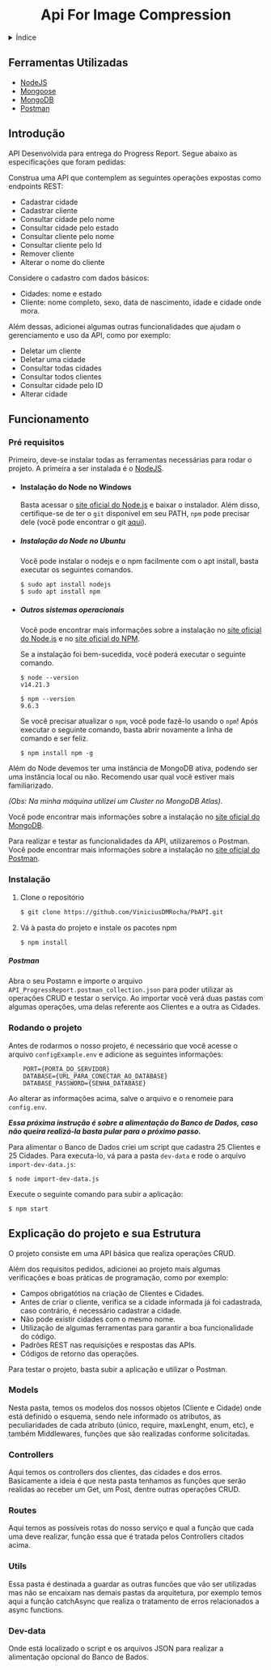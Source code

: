 <h1 align="center">Api For Image Compression</h1>

<!-- Índice -->
<details>
  <summary>Índice</summary>
  <ol>
    <li><a href="#ferramentas-utilizadas">Ferramentas Utilizadas</a></li>
    <li><a href="#introdução">Introdução</a></li>
    </li>
    <li>
      <a href="#funcionamento">Funcionamento</a>
      <ul>
        <li><a href="#pré-requisitos">Pré requisitos</a></li>
        <li><a href="#instalação">Instalação</a></li>
        <li><a href="#rodando-o-projeto">Rodando o projeto</a></li>
      </ul>
    </li>
    <li><a href="#explicação-do-projeto-e-sua-estrutura">Explicação do projeto e sua Estrutura</a></li>
  </ol>
</details>

## Ferramentas Utilizadas

-   [NodeJS](https://nodejs.org/en/download/releases/)
-   [Mongoose](https://mongoosejs.com)
-   [MongoDB](https://www.mongodb.com)
-   [Postman](https://www.postman.com)

## Introdução

API Desenvolvida para entrega do Progress Report. Segue abaixo as especificações que foram pedidas:

Construa uma API que contemplem as seguintes operações expostas como endpoints REST:

-   Cadastrar cidade
-   Cadastrar cliente
-   Consultar cidade pelo nome
-   Consultar cidade pelo estado
-   Consultar cliente pelo nome
-   Consultar cliente pelo Id
-   Remover cliente
-   Alterar o nome do cliente

Considere o cadastro com dados básicos:

-   Cidades: nome e estado
-   Cliente: nome completo, sexo, data de nascimento, idade e cidade onde mora.

Além dessas, adicionei algumas outras funcionalidades que ajudam o gerenciamento e uso da API, como por exemplo:

-   Deletar um cliente
-   Deletar uma cidade
-   Consultar todas cidades
-   Consultar todos clientes
-   Consultar cidade pelo ID
-   Alterar cidade

## Funcionamento

### Pré requisitos

Primeiro, deve-se instalar todas as ferramentas necessárias para rodar o projeto. A primeira a ser instalada é o [NodeJS](https://nodejs.org/en/).

-   #### Instalação do Node no Windows

    Basta acessar o [site oficial do Node.js](https://nodejs.org/) e baixar o instalador.
    Além disso, certifique-se de ter o `git` disponível em seu PATH, `npm` pode precisar dele (você pode encontrar o git [aqui](https://git-scm.com/)).

-   ##### Instalação do Node no Ubuntu

    Você pode instalar o nodejs e o npm facilmente com o apt install, basta executar os seguintes comandos.

        $ sudo apt install nodejs
        $ sudo apt install npm

-   ##### Outros sistemas operacionais

    Você pode encontrar mais informações sobre a instalação no [site oficial do Node.js](https://nodejs.org/) e no [site oficial do NPM](https://npmjs.org/).

    Se a instalação foi bem-sucedida, você poderá executar o seguinte comando.

        $ node --version
        v14.21.3

        $ npm --version
        9.6.3

    Se você precisar atualizar o `npm`, você pode fazê-lo usando o `npm`! Após executar o seguinte comando, basta abrir novamente a linha de comando e ser feliz.

        $ npm install npm -g

Além do Node devemos ter uma instância de MongoDB ativa, podendo ser uma instância local ou não. Recomendo usar qual você estiver mais familiarizado.

_(Obs: Na minha máquina utilizei um Cluster no MongoDB Atlas)._

Você pode encontrar mais informações sobre a instalação no [site oficial do MongoDB](https://www.mongodb.com).

Para realizar e testar as funcionalidades da API, utilizaremos o Postman. Você pode encontrar mais informações sobre a instalação no [site oficial do Postman](https://www.postman.com).

### Instalação

1. Clone o repositório
    ```sh
    $ git clone https://github.com/ViniciusDMRocha/PbAPI.git
    ```
2. Vá à pasta do projeto e instale os pacotes npm
    ```sh
    $ npm install
    ```

##### Postman

Abra o seu Postamn e importe o arquivo `API_ProgressReport.postman_collection.json` para poder utilizar as operações CRUD e testar o serviço. Ao importar você verá duas pastas com algumas operações, uma delas referente aos Clientes e a outra as Cidades.

### Rodando o projeto

Antes de rodarmos o nosso projeto, é necessário que você acesse o arquivo `configExample.env` e adicione as seguintes informações:

        PORT={PORTA_DO_SERVIDOR}
        DATABASE={URL_PARA_CONECTAR_AO_DATABASE}
        DATABASE_PASSWORD={SENHA_DATABASE}

Ao alterar as informações acima, salve o arquivo e o renomeie para `config.env`.

**_Essa próxima instrução é sobre a alimentação do Banco de Dados, caso não queira realizá-la basta pular para o próximo passo._**

Para alimentar o Banco de Dados criei um script que cadastra 25 Clientes e 25 Cidades. Para executa-lo, vá para a pasta `dev-data` e rode o arquivo `import-dev-data.js`:

    $ node import-dev-data.js

Execute o seguinte comando para subir a aplicação:

    $ npm start

## Explicação do projeto e sua Estrutura

O projeto consiste em uma API básica que realiza operações CRUD.

Além dos requisitos pedidos, adicionei ao projeto mais algumas verificações e boas práticas de programação, como por exemplo:

-   Campos obrigatótios na criação de Clientes e Cidades.
-   Antes de criar o cliente, verifica se a cidade informada já foi cadastrada, caso contrário, é necessário cadastrar a cidade.
-   Não pode existir cidades com o mesmo nome.
-   Utilização de algumas ferramentas para garantir a boa funcionalidade do código.
-   Padrões REST nas requisições e respostas das APIs.
-   Códigos de retorno das operações.

Para testar o projeto, basta subir a aplicação e utilizar o Postman.

### Models

Nesta pasta, temos os modelos dos nossos objetos (Cliente e Cidade) onde está definido o esquema, sendo nele informado os atributos, as peculiaridades de cada atributo (único, require, maxLenght, enum, etc), e também Middlewares, funções que são realizadas conforme solicitadas.

### Controllers

Aqui temos os controllers dos clientes, das cidades e dos erros. Basicamente a ideia é que nesta pasta tenhamos as funções que serão realidas ao receber um Get, um Post, dentre outras operações CRUD.

### Routes

Aqui temos as possíveis rotas do nosso serviço e qual a função que cada uma deve realizar, função essa que é tratada pelos Controllers citados acima.

### Utils

Essa pasta é destinada a guardar as outras funcões que vão ser utilizadas mas não se encaixam nas demais pastas da arquitetura, por exemplo temos aqui a função catchAsync que realiza o tratamento de erros relacionados a async functions.

### Dev-data

Onde está localizado o script e os arquivos JSON para realizar a alimentação opcional do Banco de Bados.
